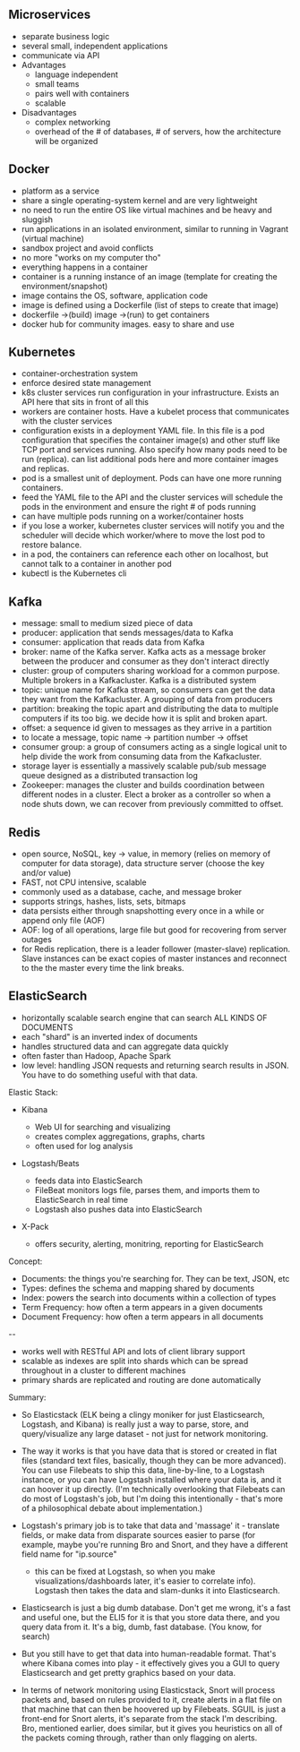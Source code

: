 ## Microservices

- separate business logic
- several small, independent applications
- communicate via API
- Advantages
	- language independent
	- small teams
	- pairs well with containers	
	- scalable
- Disadvantages
	- complex networking
	- overhead of the # of databases, # of servers, how the architecture will be organized

## Docker

- platform as a service
- share a single operating-system kernel and are very lightweight
- no need to run the entire OS like virtual machines and be heavy and sluggish
- run applications in an isolated environment, similar to running in Vagrant (virtual machine)
- sandbox project and avoid conflicts
- no more "works on my computer tho"
- everything happens in a container
- container is a running instance of an image (template for creating the environment/snapshot)
- image contains the OS, software, application code
- image is defined using a Dockerfile (list of steps to create that image)
- dockerfile ->(build) image ->(run) to get containers 
- docker hub for community images. easy to share and use

## Kubernetes
- container-orchestration system
- enforce desired state management
- k8s cluster services run configuration in your infrastructure. Exists an API here that sits in front of all this
- workers are container hosts. Have a kubelet process that communicates with the cluster services
- configuration exists in a deployment YAML file. In this file is a pod configuration that specifies the container image(s) and other stuff like TCP port and services running. Also specify how many pods need to be run (replica). can list additional pods here and more container images and replicas.
- pod is a smallest unit of deployment. Pods can have one more running containers. 
- feed the YAML file to the API and the cluster services will schedule the pods in the environment and ensure the right # of pods running
- can have multiple pods running on a worker/container hosts
- if you lose a worker, kubernetes cluster services will notify you and the scheduler will decide which worker/where to move the lost pod to restore balance.
- in a pod, the containers can reference each other on localhost, but cannot talk to a container in another pod
- kubectl is the Kubernetes cli

## Kafka
- message: small to medium sized piece of data
- producer: application that sends messages/data to Kafka
- consumer: application that reads data from Kafka 
- broker: name of the Kafka server. Kafka acts as a message broker between the producer and consumer as they don't interact directly
- cluster: group of computers sharing workload for a common purpose. Multiple brokers in a Kafkacluster. Kafka is a distributed system
- topic: unique name for Kafka stream, so consumers can get the data they want from the Kafkacluster. A grouping of data from producers
- partition: breaking the topic apart and distributing the data to multiple computers if its too big. we decide how it is split and broken apart.
- offset: a sequence id given to messages as they arrive in a partition
- to locate a message, topic name -> partition number -> offset
- consumer group: a group of consumers acting as a single logical unit to help divide the work from consuming data from the Kafkacluster.
- storage layer is essentially a massively scalable pub/sub message queue designed as a distributed transaction log
- Zookeeper: manages the cluster and builds coordination between different nodes in a cluster. Elect a broker as a controller so when a node shuts down, we can recover from previously committed to offset.

## Redis
- open source, NoSQL, key -> value, in memory (relies on memory of computer for data storage), data structure server (choose the key and/or value)
- FAST, not CPU intensive, scalable
- commonly used as a database, cache, and message broker
- supports strings, hashes, lists, sets, bitmaps
- data persists either through snapshotting every once in a while or append only file (AOF)
- AOF: log of all operations, large file but good for recovering from server outages
- for Redis replication, there is a leader follower (master-slave) replication. Slave instances can be exact copies of master instances and reconnect to the the master every time the link breaks.

## ElasticSearch
- horizontally scalable search engine that can search ALL KINDS OF DOCUMENTS
- each "shard" is an inverted index of documents
- handles structured data and can aggregate data quickly
- often faster than Hadoop, Apache Spark
- low level: handling JSON requests and returning search results in JSON. You have to do something useful with that data.

Elastic Stack:
- Kibana
  - Web UI for searching and visualizing
  - creates complex aggregations, graphs, charts
  - often used for log analysis

- Logstash/Beats
  - feeds data into ElasticSearch
  - FileBeat monitors logs file, parses them, and imports them to ElasticSearch in real time
  - Logstash also pushes data into ElasticSearch

- X-Pack
  - offers security, alerting, monitring, reporting for ElasticSearch

Concept:
  - Documents: the things you're searching for. They can be text, JSON, etc
  - Types: defines the schema and mapping shared by documents
  - Index: powers the search into documents within a collection of types
  - Term Frequency: how often a term appears in a given documents
  - Document Frequency: how often a term appears in all documents 
  
--	

- works well with RESTful API and lots of client library support
- scalable as indexes are split into shards which can be spread throughout in a cluster to different machines
- primary shards are replicated and routing are done automatically

Summary: 

- So Elasticstack (ELK being a clingy moniker for just Elasticsearch, Logstash, and Kibana) is really just a way to parse, store, and query/visualize any large dataset - not just for network monitoring.

- The way it works is that you have data that is stored or created in flat files (standard text files, basically, though they can be more advanced). You can use Filebeats to ship this data, line-by-line, to a Logstash instance, or you can have Logstash installed where your data is, and it can hoover it up directly. (I'm technically overlooking that Filebeats can do most of Logstash's job, but I'm doing this intentionally - that's more of a philosophical debate about implementation.)

- Logstash's primary job is to take that data and 'massage' it - translate fields, or make data from disparate sources easier to parse (for example, maybe you're running Bro and Snort, and they have a different field name for "ip.source" 
  - this can be fixed at Logstash, so when you make visualizations/dashboards later, it's easier to correlate info). Logstash then takes the data and slam-dunks it into Elasticsearch.

- Elasticsearch is just a big dumb database. Don't get me wrong, it's a fast and useful one, but the ELI5 for it is that you store data there, and you query data from it. It's a big, dumb, fast database. (You know, for search)

- But you still have to get that data into human-readable format. That's where Kibana comes into play - it effectively gives you a GUI to query Elasticsearch and get pretty graphics based on your data.

- In terms of network monitoring using Elasticstack, Snort will process packets and, based on rules provided to it, create alerts in a flat file on that machine that can then be hoovered up by Filebeats. SGUIL is just a front-end for Snort alerts, it's separate from the stack I'm describing. Bro, mentioned earlier, does similar, but it gives you heuristics on all of the packets coming through, rather than only flagging on alerts.
